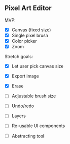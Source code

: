 ## Pixel Art Editor

MVP:
- [x] Canvas (fixed size)
- [x] Single pixel brush
- [x] Color picker
- [x] Zoom

Stretch goals:
- [x] Let user pick canvas size
- [x] Export image
- [x] Erase
- [ ] Adjustable brush size
- [ ] Undo/redo
- [ ] Layers

- [ ] Re-usable UI components
- [ ] Abstracting tool

